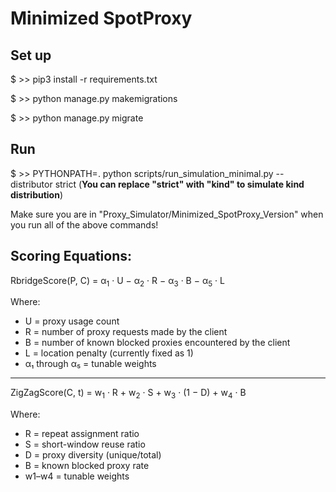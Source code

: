 # Minimized SpotProxy

## Set up

$ >> pip3 install -r requirements.txt

$ >> python manage.py makemigrations

$ >> python manage.py migrate
 
## Run

$ >> PYTHONPATH=. python scripts/run_simulation_minimal.py --distributor strict (**You can replace "strict" with "kind" to simulate kind distribution**)

Make sure you are in "Proxy_Simulator/Minimized_SpotProxy_Version" when you run all of the above commands!


## Scoring Equations:

<p>
RbridgeScore(P, C) = α<sub>1</sub> · U − α<sub>2</sub> · R − α<sub>3</sub> · B − α<sub>5</sub> · L
</p>

Where:
- U = proxy usage count
- R = number of proxy requests made by the client
- B = number of known blocked proxies encountered by the client
- L = location penalty (currently fixed as 1)
- α₁ through α₅ = tunable weights

---

<p>
ZigZagScore(C, t) = w<sub>1</sub> · R + w<sub>2</sub> · S + w<sub>3</sub> · (1 − D) + w<sub>4</sub> · B
</p>


Where:
- R = repeat assignment ratio
- S = short-window reuse ratio
- D = proxy diversity (unique/total)
- B = known blocked proxy rate
- w1–w4 = tunable weights
